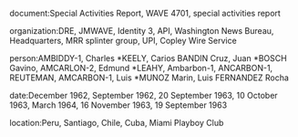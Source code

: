 document:Special Activities Report, WAVE 4701, special activities report

organization:DRE, JMWAVE, Identity 3, API, Washington News Bureau, Headquarters, MRR splinter group, UPI, Copley Wire Service

person:AMBIDDY-1, Charles *KEELY, Carios BANDIN Cruz, Juan *BOSCH Gavino, AMCARLON-2, Edmund *LEAHY, Ambarbon-1, ANCARBON-1, REUTEMAN, AMCARBON-1, Luis *MUNOZ Marin, Luis FERNANDEZ Rocha

date:December 1962, September 1962, 20 September 1963, 10 October 1963, March 1964, 16 November 1963, 19 September 1963

location:Peru, Santiago, Chile, Cuba, Miami Playboy Club

